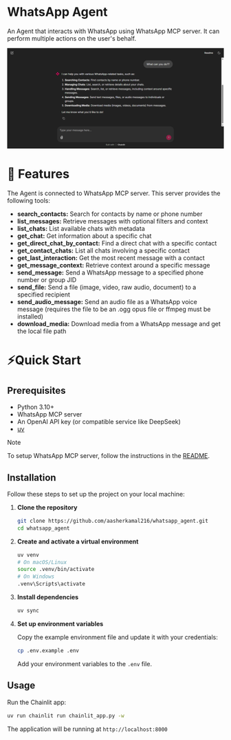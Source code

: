 # WhatsApp Agent

An Agent that interacts with WhatsApp using WhatsApp MCP server. It can perform multiple actions on the user's behalf.

![WhatsApp Agent](agent.png)

# 🚀 Features
The Agent is connected to WhatsApp MCP server. This server provides the following tools:

- **search_contacts:** Search for contacts by name or phone number
- **list_messages:** Retrieve messages with optional filters and context
- **list_chats:** List available chats with metadata
- **get_chat:** Get information about a specific chat
- **get_direct_chat_by_contact:** Find a direct chat with a specific contact
- **get_contact_chats:** List all chats involving a specific contact
- **get_last_interaction:** Get the most recent message with a contact
- **get_message_context:** Retrieve context around a specific message
- **send_message:** Send a WhatsApp message to a specified phone number or group JID
- **send_file:** Send a file (image, video, raw audio, document) to a specified recipient
- **send_audio_message:** Send an audio file as a WhatsApp voice message (requires the file to be an .ogg opus file or ffmpeg must be installed)
- **download_media:** Download media from a WhatsApp message and get the local file path

# ⚡Quick Start
## Prerequisites

*   Python 3.10+
*   WhatsApp MCP server
*   An OpenAI API key (or compatible service like DeepSeek)
*   [uv](https://github.com/astral-sh/uv)

> [!NOTE]
> To setup WhatsApp MCP server, follow the instructions in the [README](https://github.com/lharries/whatsapp-mcp).

## Installation

Follow these steps to set up the project on your local machine:

1. **Clone the repository**

    ```bash
    git clone https://github.com/aasherkamal216/whatsapp_agent.git
    cd whatsapp_agent
    ```

2. **Create and activate a virtual environment**

    ```bash
    uv venv
    # On macOS/Linux
    source .venv/bin/activate
    # On Windows
    .venv\Scripts\activate
    ```

3. **Install dependencies**

    ```bash
    uv sync
    ```

4. **Set up environment variables**

    Copy the example environment file and update it with your credentials:

    ```bash
    cp .env.example .env
    ```
    Add your environment variables to the `.env` file.

## Usage

Run the Chainlit app:
```bash
uv run chainlit run chainlit_app.py -w
```
The application will be running at `http://localhost:8000`